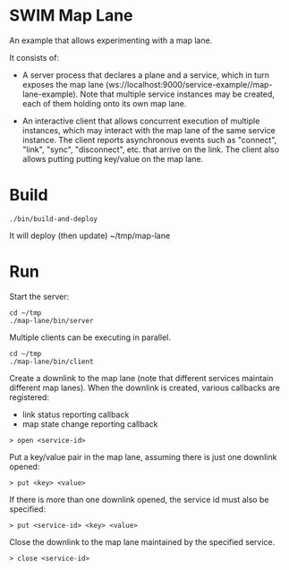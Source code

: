 # SWIM Map Lane

An example that allows experimenting with a map lane. 

It consists of:
 
* A server process that declares a plane and a service, which in turn exposes the map lane 
(ws://localhost:9000/service-example/<service-id>/map-lane-example). Note that multiple service
instances may be created, each of them holding onto its own map lane.

* An interactive client that allows concurrent execution of multiple instances, which may interact 
with the map lane of the same service instance. The client reports asynchronous events such as
"connect", "link", "sync", "disconnect", etc. that arrive on the link. The client also allows
putting putting key/value on the map lane.

# Build

````
./bin/build-and-deploy
````

It will deploy (then update) ~/tmp/map-lane

# Run

Start the server:

````
cd ~/tmp
./map-lane/bin/server
````

Multiple clients can be executing in parallel.

````
cd ~/tmp
./map-lane/bin/client
````

Create a downlink to the map lane (note that different services maintain different map lanes). 
When the downlink is created, various callbacks are registered:
* link status reporting callback 
* map state change reporting callback

````
> open <service-id>
````

Put a key/value pair in the map lane, assuming there is just one downlink opened:

````
> put <key> <value>
````

If there is more than one downlink opened, the service id must also be specified:

````
> put <service-id> <key> <value>
````

Close the downlink to the map lane maintained by the specified service.

````
> close <service-id>
````
